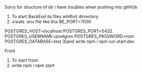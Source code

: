 Sorry for structure of dir i have troubles when pushing into gitHUb
1) To start BackEnd its files whithot dirrectory 
2) create .env file like this 
BE_PORT=7000

POSTGRES_HOST=localhost
POSTGRES_PORT=5432
POSTGRES_USERNAME=postgres
POSTGRES_PASSWORD=root
POSTGRES_DATABASE=test
3)and write 
npm i
npm run start:dev

Front 
1) To start front
2) write
npm i 
npm start
